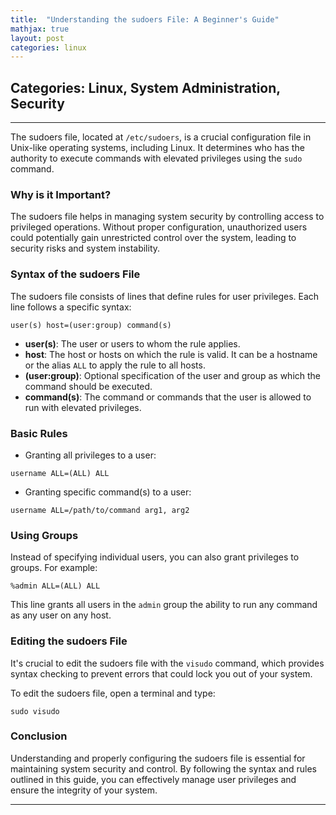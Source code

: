 ```yaml
---
title:  "Understanding the sudoers File: A Beginner's Guide"
mathjax: true
layout: post
categories: linux
---
```

## Categories: Linux, System Administration, Security

---

The sudoers file, located at `/etc/sudoers`, is a crucial configuration file in Unix-like operating systems, including Linux. It determines who has the authority to execute commands with elevated privileges using the `sudo` command.

### Why is it Important?

The sudoers file helps in managing system security by controlling access to privileged operations. Without proper configuration, unauthorized users could potentially gain unrestricted control over the system, leading to security risks and system instability.

### Syntax of the sudoers File

The sudoers file consists of lines that define rules for user privileges. Each line follows a specific syntax:

``` user(s) host=(user:group) command(s) ```


- **user(s)**: The user or users to whom the rule applies.
- **host**: The host or hosts on which the rule is valid. It can be a hostname or the alias `ALL` to apply the rule to all hosts.
- **(user:group)**: Optional specification of the user and group as which the command should be executed.
- **command(s)**: The command or commands that the user is allowed to run with elevated privileges.

### Basic Rules

- Granting all privileges to a user:

``` username ALL=(ALL) ALL ```

- Granting specific command(s) to a user:

``` username ALL=/path/to/command arg1, arg2 ```


### Using Groups

Instead of specifying individual users, you can also grant privileges to groups. For example:

``` %admin ALL=(ALL) ALL ```

This line grants all users in the `admin` group the ability to run any command as any user on any host.

### Editing the sudoers File

It's crucial to edit the sudoers file with the `visudo` command, which provides syntax checking to prevent errors that could lock you out of your system. 

To edit the sudoers file, open a terminal and type:

``` sudo visudo ```

### Conclusion

Understanding and properly configuring the sudoers file is essential for maintaining system security and control. By following the syntax and rules outlined in this guide, you can effectively manage user privileges and ensure the integrity of your system.

--- 


